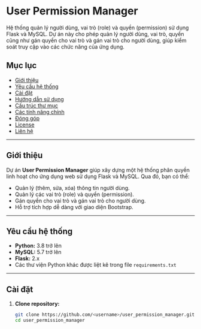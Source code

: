 # User Permission Manager

Hệ thống quản lý người dùng, vai trò (role) và quyền (permission) sử dụng Flask và MySQL. Dự án này cho phép quản lý người dùng, vai trò, quyền cũng như gán quyền cho vai trò và gán vai trò cho người dùng, giúp kiểm soát truy cập vào các chức năng của ứng dụng.

## Mục lục
- [Giới thiệu](#giới-thiệu)
- [Yêu cầu hệ thống](#yêu-cầu-hệ-thống)
- [Cài đặt](#cài-đặt)
- [Hướng dẫn sử dụng](#hướng-dẫn-sử-dụng)
- [Cấu trúc thư mục](#cấu-trúc-thư-mục)
- [Các tính năng chính](#các-tính-năng-chính)
- [Đóng góp](#đóng-góp)
- [License](#license)
- [Liên hệ](#liên-hệ)

---

## Giới thiệu
Dự án **User Permission Manager** giúp xây dựng một hệ thống phân quyền linh hoạt cho ứng dụng web sử dụng Flask và MySQL. Qua đó, bạn có thể:
- Quản lý (thêm, sửa, xóa) thông tin người dùng.
- Quản lý các vai trò (role) và quyền (permission).
- Gán quyền cho vai trò và gán vai trò cho người dùng.
- Hỗ trợ tích hợp dễ dàng với giao diện Bootstrap.

---

## Yêu cầu hệ thống
- **Python:** 3.8 trở lên
- **MySQL:** 5.7 trở lên
- **Flask:** 2.x
- Các thư viện Python khác được liệt kê trong file `requirements.txt`

---

## Cài đặt
1. **Clone repository:**
   ```bash
   git clone https://github.com/<username>/user_permission_manager.git
   cd user_permission_manager
